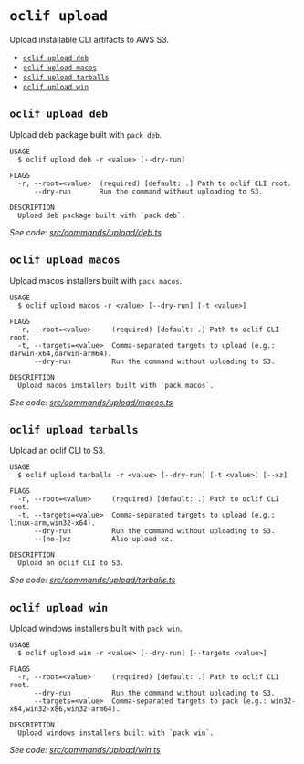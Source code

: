 # `oclif upload`

Upload installable CLI artifacts to AWS S3.

- [`oclif upload deb`](#oclif-upload-deb)
- [`oclif upload macos`](#oclif-upload-macos)
- [`oclif upload tarballs`](#oclif-upload-tarballs)
- [`oclif upload win`](#oclif-upload-win)

## `oclif upload deb`

Upload deb package built with `pack deb`.

```
USAGE
  $ oclif upload deb -r <value> [--dry-run]

FLAGS
  -r, --root=<value>  (required) [default: .] Path to oclif CLI root.
      --dry-run       Run the command without uploading to S3.

DESCRIPTION
  Upload deb package built with `pack deb`.
```

_See code: [src/commands/upload/deb.ts](https://github.com/oclif/oclif/blob/4.17.40/src/commands/upload/deb.ts)_

## `oclif upload macos`

Upload macos installers built with `pack macos`.

```
USAGE
  $ oclif upload macos -r <value> [--dry-run] [-t <value>]

FLAGS
  -r, --root=<value>     (required) [default: .] Path to oclif CLI root.
  -t, --targets=<value>  Comma-separated targets to upload (e.g.: darwin-x64,darwin-arm64).
      --dry-run          Run the command without uploading to S3.

DESCRIPTION
  Upload macos installers built with `pack macos`.
```

_See code: [src/commands/upload/macos.ts](https://github.com/oclif/oclif/blob/4.17.40/src/commands/upload/macos.ts)_

## `oclif upload tarballs`

Upload an oclif CLI to S3.

```
USAGE
  $ oclif upload tarballs -r <value> [--dry-run] [-t <value>] [--xz]

FLAGS
  -r, --root=<value>     (required) [default: .] Path to oclif CLI root.
  -t, --targets=<value>  Comma-separated targets to upload (e.g.: linux-arm,win32-x64).
      --dry-run          Run the command without uploading to S3.
      --[no-]xz          Also upload xz.

DESCRIPTION
  Upload an oclif CLI to S3.
```

_See code: [src/commands/upload/tarballs.ts](https://github.com/oclif/oclif/blob/4.17.40/src/commands/upload/tarballs.ts)_

## `oclif upload win`

Upload windows installers built with `pack win`.

```
USAGE
  $ oclif upload win -r <value> [--dry-run] [--targets <value>]

FLAGS
  -r, --root=<value>     (required) [default: .] Path to oclif CLI root.
      --dry-run          Run the command without uploading to S3.
      --targets=<value>  Comma-separated targets to pack (e.g.: win32-x64,win32-x86,win32-arm64).

DESCRIPTION
  Upload windows installers built with `pack win`.
```

_See code: [src/commands/upload/win.ts](https://github.com/oclif/oclif/blob/4.17.40/src/commands/upload/win.ts)_

